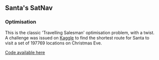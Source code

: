 ## Santa's SatNav
### Optimisation

This is the classic 'Travelling Salesman' optimisation problem, with a twist.  A challenge was issued on [Kaggle](www.kaggle.com) to find the shortest route for Santa to visit a set of 197769 locations on Christmas Eve.

[Code available here](https://github.com/MCookAAI/Route-Optimisation)
